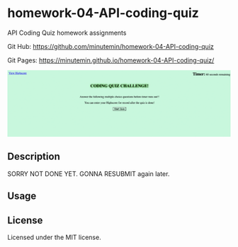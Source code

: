 # homework-04-API-coding-quiz
API Coding Quiz homework assignments

Git Hub: https://github.com/minutemin/homework-04-API-coding-quiz

Git Pages: https://minutemin.github.io/homework-04-API-coding-quiz/

![screen shot of portfolio](assets/images/SS-homework4-coding-quiz.png)

## Description ##


SORRY NOT DONE YET. GONNA RESUBMIT again later. 



## Usage



## License

Licensed under the MIT license.

  